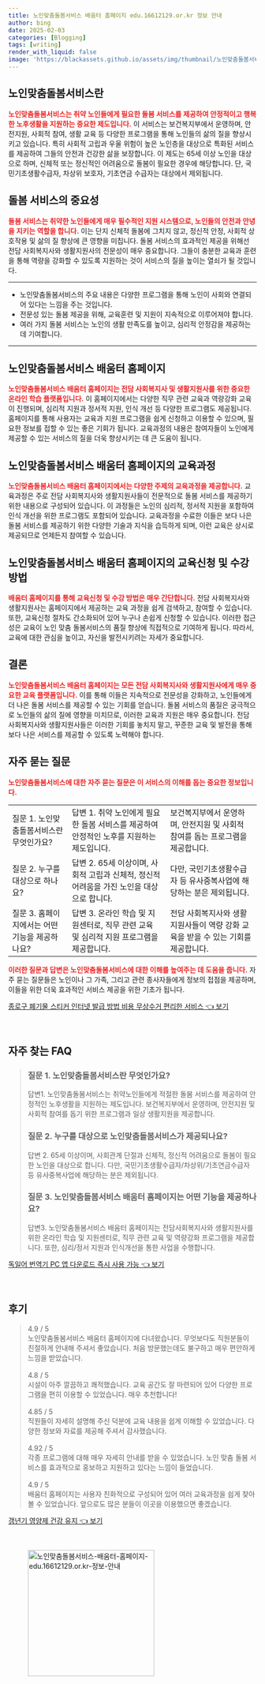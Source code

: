 ```yaml
---
title: 노인맞춤돌봄서비스 배움터 홈페이지 edu.16612129.or.kr 정보 안내
author: bing
date: 2025-02-03
categories: [Blogging]
tags: [writing]
render_with_liquid: false
image: 'https://blackassets.github.io/assets/img/thumbnail/노인맞춤돌봄서비스-배움터-홈페이지-edu.16612129.or.kr-정보-안내.webp'
---
```



<h2 id='노인맞춤돌봄서비스란'>노인맞춤돌봄서비스란</h2>

<p><b><span style="color: #ee2323;">노인맞춤돌봄서비스는 취약 노인들에게 필요한 돌봄 서비스를 제공하여 안정적이고 행복한 노후생활을 지원하는 중요한 제도입니다.</span></b> 이 서비스는 보건복지부에서 운영하며, 안전지원, 사회적 참여, 생활 교육 등 다양한 프로그램을 통해 노인들의 삶의 질을 향상시키고 있습니다. 특히 사회적 고립과 우울 위험이 높은 노인층을 대상으로 특화된 서비스를 제공하여 그들의 안전과 건강한 삶을 보장합니다. 이 제도는 65세 이상 노인을 대상으로 하며, 신체적 또는 정신적인 어려움으로 돌봄이 필요한 경우에 해당합니다. 단, 국민기초생활수급자, 차상위 보호자, 기초연금 수급자는 대상에서 제외됩니다.</p>

<h2 id='돌봄 서비스의 중요성'>돌봄 서비스의 중요성</h2>

<p><b><span style="color: #ee2323;">돌봄 서비스는 취약한 노인들에게 매우 필수적인 지원 시스템으로, 노인들의 안전과 안녕을 지키는 역할을 합니다.</span></b> 이는 단지 신체적 돌봄에 그치지 않고, 정신적 안정, 사회적 상호작용 및 삶의 질 향상에 큰 영향을 미칩니다. 돌봄 서비스의 효과적인 제공을 위해선 전담 사회복지사와 생활지원사의 전문성이 매우 중요합니다. 그들이 충분한 교육과 훈련을 통해 역량을 강화할 수 있도록 지원하는 것이 서비스의 질을 높이는 열쇠가 될 것입니다.</p>

<hr />

<ul>
    <li>노인맞춤돌봄서비스의 주요 내용은 다양한 프로그램을 통해 노인이 사회와 연결되어 있다는 느낌을 주는 것입니다.</li>
    <li>전문성 있는 돌봄 제공을 위해, 교육훈련 및 지원이 지속적으로 이루어져야 합니다.</li>
    <li>여러 가지 돌봄 서비스는 노인의 생활 만족도를 높이고, 심리적 안정감을 제공하는 데 기여합니다.</li>
</ul>

<hr />

<h2 id='노인맞춤돌봄서비스 배움터 홈페이지'>노인맞춤돌봄서비스 배움터 홈페이지</h2>

<p><b><span style="color: #ee2323;">노인맞춤돌봄서비스 배움터 홈페이지는 전담 사회복지사 및 생활지원사를 위한 중요한 온라인 학습 플랫폼입니다.</span></b> 이 홈페이지에서는 다양한 직무 관련 교육과 역량강화 교육이 진행되며, 심리적 지원과 정서적 지원, 인식 개선 등 다양한 프로그램도 제공됩니다. 홈페이지를 통해 사용자는 교육과 지원 프로그램을 쉽게 신청하고 이용할 수 있으며, 필요한 정보를 접할 수 있는 좋은 기회가 됩니다. 교육과정의 내용은 참여자들이 노인에게 제공할 수 있는 서비스의 질을 더욱 향상시키는 데 큰 도움이 됩니다.</p>

<h2 id='교육과정 및 신청 방법'>노인맞춤돌봄서비스 배움터 홈페이지의 교육과정</h2>

<p><b><span style="color: #ee2323;">노인맞춤돌봄서비스 배움터 홈페이지에서는 다양한 주제의 교육과정을 제공합니다.</span></b> 교육과정은 주로 전담 사회복지사와 생활지원사들이 전문적으로 돌봄 서비스를 제공하기 위한 내용으로 구성되어 있습니다. 이 과정들은 노인의 심리적, 정서적 지원을 포함하여 인식 개선을 위한 프로그램도 포함되어 있습니다. 교육과정을 수료한 이들은 보다 나은 돌봄 서비스를 제공하기 위한 다양한 기술과 지식을 습득하게 되며, 이런 교육은 상시로 제공되므로 언제든지 참여할 수 있습니다.</p>

<h2 id='교육신청 및 수강방법'>노인맞춤돌봄서비스 배움터 홈페이지의 교육신청 및 수강방법</h2>

<p><b><span style="color: #ee2323;">배움터 홈페이지를 통해 교육신청 및 수강 방법은 매우 간단합니다.</span></b> 전담 사회복지사와 생활지원사는 홈페이지에서 제공하는 교육 과정을 쉽게 검색하고, 참여할 수 있습니다. 또한, 교육신청 절차도 간소화되어 있어 누구나 손쉽게 신청할 수 있습니다. 이러한 접근성은 교육이 노인 맞춤 돌봄서비스의 품질 향상에 직접적으로 기여하게 됩니다. 따라서, 교육에 대한 관심을 높이고, 자신을 발전시키려는 자세가 중요합니다.</p>

<h2 id='결론'>결론</h2>

<p><b><span style="color: #ee2323;">노인맞춤돌봄서비스 배움터 홈페이지는 모든 전담 사회복지사와 생활지원사에게 매우 중요한 교육 플랫폼입니다.</span></b> 이를 통해 이들은 지속적으로 전문성을 강화하고, 노인들에게 더 나은 돌봄 서비스를 제공할 수 있는 기회를 얻습니다. 돌봄 서비스의 품질은 궁극적으로 노인들의 삶의 질에 영향을 미치므로, 이러한 교육과 지원은 매우 중요합니다. 전담 사회복지사와 생활지원사들은 이러한 기회를 놓치지 말고, 꾸준한 교육 및 발전을 통해 보다 나은 서비스를 제공할 수 있도록 노력해야 합니다.</p>

<h2 id='자주 묻는 질문'>자주 묻는 질문</h2>

<p><b><span style="color: #ee2323;">노인맞춤돌봄서비스에 대한 자주 묻는 질문은 이 서비스의 이해를 돕는 중요한 정보입니다.</span></b></p>

<table>
    <tr>
        <td>질문 1. 노인맞춤돌봄서비스란 무엇인가요?</td>
        <td>답변 1. 취약 노인에게 필요한 돌봄 서비스를 제공하여 안정적인 노후를 지원하는 제도입니다.</td>
        <td>보건복지부에서 운영하며, 안전지원 및 사회적 참여를 돕는 프로그램을 제공합니다.</td>
    </tr>
    <tr>
        <td>질문 2. 누구를 대상으로 하나요?</td>
        <td>답변 2. 65세 이상이며, 사회적 고립과 신체적, 정신적 어려움을 가진 노인을 대상으로 합니다.</td>
        <td>다만, 국민기초생활수급자 등 유사중복사업에 해당하는 분은 제외됩니다.</td>
    </tr>
    <tr>
        <td>질문 3. 홈페이지에서는 어떤 기능을 제공하나요?</td>
        <td>답변 3. 온라인 학습 및 지원센터로, 직무 관련 교육 및 심리적 지원 프로그램을 제공합니다.</td>
        <td>전담 사회복지사와 생활지원사들이 역량 강화 교육을 받을 수 있는 기회를 제공합니다.</td>
    </tr>
</table>

<p><b><span style="color: #ee2323;">이러한 질문과 답변은 노인맞춤돌봄서비스에 대한 이해를 높여주는 데 도움을 줍니다.</span></b> 자주 묻는 질문들은 노인이나 그 가족, 그리고 관련 종사자들에게 정보의 접점을 제공하며, 이들을 위한 더욱 효과적인 서비스 제공을 위한 기초가 됩니다.</p>


<p><a class="click-button" title="종로구 폐기물 스티커 인터넷 발급 방법 비용 무상수거 편리한 서비스" href="https://blackassets.github.io/posts/%EC%A2%85%EB%A1%9C%EA%B5%AC-%ED%8F%90%EA%B8%B0%EB%AC%BC-%EC%8A%A4%ED%8B%B0%EC%BB%A4-%EC%9D%B8%ED%84%B0%EB%84%B7-%EB%B0%9C%EA%B8%89-%EB%B0%A9%EB%B2%95-%EB%B9%84%EC%9A%A9-%EB%AC%B4%EC%83%81%EC%88%98%EA%B1%B0-%ED%8E%B8%EB%A6%AC%ED%95%9C-%EC%84%9C%EB%B9%84%EC%8A%A4/" rel="dofollow">종로구 폐기물 스티커 인터넷 발급 방법 비용 무상수거 편리한 서비스 👈 보기</a></p><br>
<h2 id='자주_찾는_FAQ'>자주 찾는 FAQ</h2>
<div itemscope="" itemtype="https://schema.org/FAQPage"> 
<blockquote> 
<div itemscope="" itemprop="mainEntity" itemtype="https://schema.org/Question"> 
<h3 itemprop="name">질문 1. 노인맞춤돌봄서비스란 무엇인가요?</h3> 
<div itemscope="" itemprop="acceptedAnswer" itemtype="https://schema.org/Answer"> 
<span itemprop="text"> 
<p>답변1. 노인맞춤돌봄서비스는 취약노인들에게 적절한 돌봄 서비스를 제공하여 안정적인 노후생활을 지원하는 제도입니다. 보건복지부에서 운영하며, 안전지원 및 사회적 참여를 돕기 위한 프로그램과 일상 생활지원을 제공합니다.</p> 
</span> 
</div> 
</div> 
<div itemscope="" itemprop="mainEntity" itemtype="https://schema.org/Question"> 
<h3 itemprop="name">질문 2. 누구를 대상으로 노인맞춤돌봄서비스가 제공되나요?</h3> 
<div itemscope="" itemprop="acceptedAnswer" itemtype="https://schema.org/Answer"> 
<span itemprop="text"> 
<p>답변 2. 65세 이상이며, 사회관계 단절과 신체적, 정신적 어려움으로 돌봄이 필요한 노인을 대상으로 합니다. 다만, 국민기초생활수급자/차상위/기초연금수급자 등 유사중복사업에 해당하는 분은 제외됩니다.</p> 
</span> 
</div> 
</div> 
<div itemscope="" itemprop="mainEntity" itemtype="https://schema.org/Question"> 
<h3 itemprop="name">질문 3. 노인맞춤돌봄서비스 배움터 홈페이지는 어떤 기능을 제공하나요?</h3> 
<div itemscope="" itemprop="acceptedAnswer" itemtype="https://schema.org/Answer"> 
<span itemprop="text"> 
<p>답변3. 노인맞춤돌봄서비스 배움터 홈페이지는 전담사회복지사와 생활지원사를 위한 온라인 학습 및 지원센터로, 직무 관련 교육 및 역량강화 프로그램을 제공합니다. 또한, 심리/정서 지원과 인식개선을 통한 사업을 수행합니다.</p> 
</span> 
</div> 
</div> 
</blockquote> 
</div>
<p><a class="click-button" title="독일어 번역기 PC 앱 다운로드 즉시 사용 가능" href="https://blackassets.github.io/posts/%EB%8F%85%EC%9D%BC%EC%96%B4-%EB%B2%88%EC%97%AD%EA%B8%B0-PC-%EC%95%B1-%EB%8B%A4%EC%9A%B4%EB%A1%9C%EB%93%9C-%EC%A6%89%EC%8B%9C-%EC%82%AC%EC%9A%A9-%EA%B0%80%EB%8A%A5/" rel="dofollow">독일어 번역기 PC 앱 다운로드 즉시 사용 가능 👈 보기</a></p><br>
<h2 id='후기'>후기</h2>
<div itemscope itemtype="https://schema.org/Product">
  <blockquote>
  <div itemprop="review" itemscope itemtype="https://schema.org/Review">
      <div itemprop="reviewRating" itemscope itemtype="https://schema.org/Rating"> <span itemprop="ratingValue">4.9</span> / <span itemprop="bestRating">5</span> </div>
      <span itemprop="reviewBody">노인맞춤돌봄서비스 배움터 홈페이지에 다녀왔습니다. 무엇보다도 직원분들이 친절하게 안내해 주셔서 좋았습니다. 처음 방문했는데도 불구하고 매우 편안하게 느낌을 받았습니다.</span>
  </div>
  <br>
  <div itemprop="review" itemscope itemtype="https://schema.org/Review">
      <div itemprop="reviewRating" itemscope itemtype="https://schema.org/Rating"> <span itemprop="ratingValue">4.8</span> / <span itemprop="bestRating">5</span> </div>
      <span itemprop="reviewBody">시설이 아주 깔끔하고 쾌적했습니다. 교육 공간도 잘 마련되어 있어 다양한 프로그램을 편히 이용할 수 있었습니다. 매우 추천합니다!</span>
  </div>
  <br>
  <div itemprop="review" itemscope itemtype="https://schema.org/Review">
      <div itemprop="reviewRating" itemscope itemtype="https://schema.org/Rating"> <span itemprop="ratingValue">4.85</span> / <span itemprop="bestRating">5</span> </div>
      <span itemprop="reviewBody">직원들이 자세히 설명해 주신 덕분에 교육 내용을 쉽게 이해할 수 있었습니다. 다양한 정보와 자료를 제공해 주셔서 감사했습니다.</span>
  </div>
  <br>
  <div itemprop="review" itemscope itemtype="https://schema.org/Review">
      <div itemprop="reviewRating" itemscope itemtype="https://schema.org/Rating"> <span itemprop="ratingValue">4.92</span> / <span itemprop="bestRating">5</span> </div>
      <span itemprop="reviewBody">각종 프로그램에 대해 매우 자세히 안내를 받을 수 있었습니다. 노인 맞춤 돌봄 서비스를 효과적으로 홍보하고 지원하고 있다는 느낌이 들었습니다.</span>
  </div>
  <br>
  <div itemprop="review" itemscope itemtype="https://schema.org/Review">
      <div itemprop="reviewRating" itemscope itemtype="https://schema.org/Rating"> <span itemprop="ratingValue">4.9</span> / <span itemprop="bestRating">5</span> </div>
      <span itemprop="reviewBody">배움터 홈페이지는 사용자 친화적으로 구성되어 있어 여러 교육과정을 쉽게 찾아볼 수 있었습니다. 앞으로도 많은 분들이 이곳을 이용했으면 좋겠습니다.</span>
  </div>
  </blockquote>
</div>
<p><a class="click-button" title="갱년기 영양제 건강 유지" href="https://blackassets.github.io/posts/%EA%B0%B1%EB%85%84%EA%B8%B0-%EC%98%81%EC%96%91%EC%A0%9C-%EA%B1%B4%EA%B0%95-%EC%9C%A0%EC%A7%80/" rel="dofollow">갱년기 영양제 건강 유지 👈 보기</a></p><br>
<figure class="image"><img src="https://blackassets.github.io/assets/img/thumbnail/노인맞춤돌봄서비스-배움터-홈페이지-edu.16612129.or.kr-정보-안내.webp" alt="노인맞춤돌봄서비스-배움터-홈페이지-edu.16612129.or.kr-정보-안내" width="256" height="256"></figure>